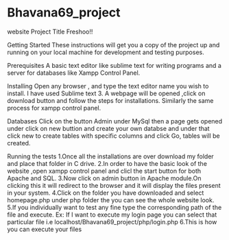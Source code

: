 # Bhavana69_project
website
Project Title
Freshoo!!

Getting Started
These instructions will get you a copy of the project up and running on your local machine for development and testing purposes. 

Prerequisites
A basic text editor like sublime text for writing programs and a server for databases like Xampp Control Panel.

Installing
Open any browser , and type the text editor name you wish to install. I have used Sublime text 3.
A webpage will be opened ,click on download button and follow the steps for installations.
Similarly the same process for xampp control panel.

Databases
Click on the button Admin under MySql then a page gets opened under click on new buttion and create your own databse and under that click new to create tables with specific columns and click Go, tables will be created.

Running the tests
1.Once all the installations are over download my folder and place that folder in C drive.
2.In order to have the basic look of the website ,open xampp control panel and clicl the start button for both Apache and SQL.
3.Now click on admin button in Apache module.On clicking this it will redirect to the browser and it will display the files present in your system.
4.Click on the folder you have downloaded and select homepage.php under php folder the you can see the whole website look.
5.If you individually want to test any fine type the corresponding path of the file and execute.
Ex: If I want to execute my login page you can select that particular file i.e localhost/Bhavana69_project/php/login.php
6.This is how you can execute your files







